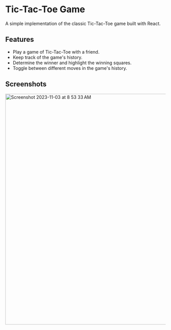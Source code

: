 # Tic-Tac-Toe Game

A simple implementation of the classic Tic-Tac-Toe game built with React.

## Features

- Play a game of Tic-Tac-Toe with a friend.
- Keep track of the game's history.
- Determine the winner and highlight the winning squares.
- Toggle between different moves in the game's history.

## Screenshots

<img width="724" alt="Screenshot 2023-11-03 at 8 53 33 AM" src="https://github.com/suggulokesh27/tictactoe/assets/146313724/df61ee12-e5a0-4566-afab-9b34f78ff43a">
